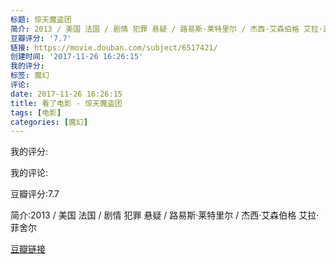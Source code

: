 ```yaml
---
标题: 惊天魔盗团
简介: 2013 / 美国 法国 / 剧情 犯罪 悬疑 / 路易斯·莱特里尔 / 杰西·艾森伯格 艾拉·菲舍尔
豆瓣评分: '7.7'
链接: https://movie.douban.com/subject/6517421/
创建时间: '2017-11-26 16:26:15'
我的评分:
标签: 魔幻
评论:
date: 2017-11-26 16:26:15
title: 看了电影 - 惊天魔盗团
tags: [电影]
categories: [魔幻]
---
```


我的评分:

我的评论:

豆瓣评分:7.7

简介:2013 / 美国 法国 / 剧情 犯罪 悬疑 / 路易斯·莱特里尔 / 杰西·艾森伯格 艾拉·菲舍尔

[豆瓣链接](https://movie.douban.com/subject/6517421/)


